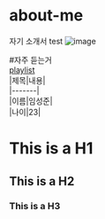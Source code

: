 # about-me
자기 소개서 test
![image](https://github.com/tori11111/about-me/assets/96560081/e63b12dd-8d09-4de8-bc57-a825a325e281)  

#자주 듣는거  
[playlist](https://youtu.be/J0UFqjq9mmE, "google link")  
|제목|내용|  
|-------|  
|이름|임성준|  
|나이|23|  

# This is a H1  
## This is a H2  
### This is a H3  
